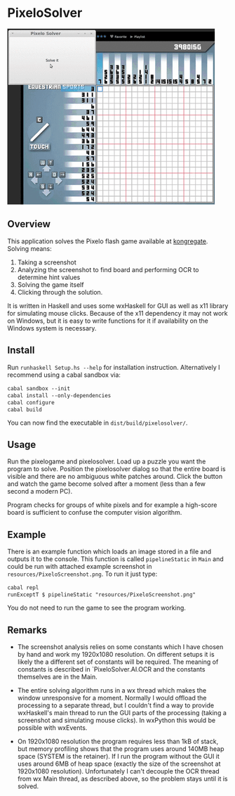 # PixeloSolver

![example video](doc/ExampleVideo/PixeloVideo.gif)

Overview
--------

This application solves the Pixelo flash game available at
[kongregate](http://www.kongregate.com/games/tamaii/pixelo). Solving means:

  1. Taking a screenshot
  2. Analyzing the screenshot to find board and performing OCR to determine hint
     values
  3. Solving the game itself
  4. Clicking through the solution.

It is written in Haskell and uses some wxHaskell for GUI as well as x11 library
for simulating mouse clicks. Because of the x11 dependency it may not work on
Windows, but it is easy to write functions for it if availability on the Windows
system is necessary.

Install
-------

Run `runhaskell Setup.hs --help` for installation instruction. Alternatively I
recommend using a cabal sandbox via:

    cabal sandbox --init
    cabal install --only-dependencies
    cabal configure
    cabal build

You can now find the executable in `dist/build/pixelosolver/`.

Usage
-----

Run the pixelogame and pixelosolver. Load up a puzzle you want the program to
solve. Position the pixelosolver dialog so that the entire board is visible and
there are no ambiguous white patches around. Click the button and watch the
game become solved after a moment (less than a few second a modern PC).

Program checks for groups of white pixels and for example a high-score board is
sufficient to confuse the computer vision algorithm.

Example
-------

There is an example function which loads an image stored in a file and outputs
it to the console. This function is called `pipelineStatic` in `Main` and could
be run with attached example screenshot in `resources/PixeloScreenshot.png`. To
run it just type:

    cabal repl
    runExceptT $ pipelineStatic "resources/PixeloScreenshot.png"

You do not need to run the game to see the program working.

Remarks
-------
* The screenshot analysis relies on some constants which I have chosen by hand
  and work my 1920x1080 resolution. On different setups it is likely the a
  different set of constants will be required. The meaning of constants is
  described in `PixeloSolver.AI.OCR and the constants themselves are in the
  Main.

* The entire solving algorithm runs in a wx thread which makes the window
  unresponsive for a moment. Normally I would offload the processing to a
  separate thread, but I couldn't find a way to provide wxHaskell's main thread
  to run the GUI parts of the processing (taking a screenshot and simulating
  mouse clicks). In wxPython this would be possible with wxEvents.

* On 1920x1080 resolution the program requires less than 1kB of stack, but
  memory profiling shows that the program uses around 140MB heap space (SYSTEM
  is the retainer). If I run the program without the GUI it uses around 6MB of
  heap space (exactly the size of the screenshot at 1920x1080 resolution).
  Unfortunately I can't decouple the OCR thread from wx Main thread, as
  described above, so the problem stays until it is solved.
